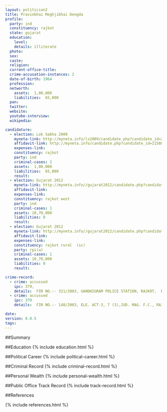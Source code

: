 ```yaml
---
layout: politician2
title: Pravinbhai Meghjibhai Dengda
profile: 
  party: ind
  constituency: rajkot
  state: gujarat
  education: 
    level: 
    details: illiterate
  photo: 
  sex: 
  caste: 
  religion: 
  current-office-title: 
  crime-accusation-instances: 2
  date-of-birth: 1964
  profession: 
  networth: 
    assets:  1,00,000
    liabilities:  65,000
  pan: 
  twitter: 
  website: 
  youtube-interview: 
  wikipedia: 

candidature: 
  - election: Lok Sabha 2009
    myneta-link: http://myneta.info/ls2009/candidate.php?candidate_id=2158
    affidavit-link: http://myneta.info/candidate.php?candidate_id=2158&scan=original
    expenses-link: 
    constituency: rajkot 
    party: ind
    criminal-cases: 2
    assets:  1,00,000
    liabilities:  65,000
    result:  
  - election: Gujarat 2012
    myneta-link: http://myneta.info//gujarat2012/candidate.php?candidate_id=115
    affidavit-link: 
    expenses-link: 
    constituency: rajkot west 
    party: ind
    criminal-cases: 1
    assets: 10,70,000
    liabilities: 0
    result:  
  - election: Gujarat 2012
    myneta-link: http://myneta.info//gujarat2012/candidate.php?candidate_id=678
    affidavit-link: 
    expenses-link: 
    constituency: rajkot rural  (sc) 
    party: rpi(a)
    criminal-cases: 1
    assets: 10,70,000
    liabilities: 0
    result:  

crime-record: 
  - crime: accussed
    ipc: 379,
    details:  FIR NO.:- 321/2003, GANDHIGRAM POLICE STATION, RAJKOT,  ELE. ACT-3, 7 (3), JUD. MAG. F.C., RAJKOT CASE IS PENDING.  
  - crime: accussed
    ipc: 379
    details:  FIR NO.:- 148/2003, ELE. ACT-3, 7 (3),JUD. MAG. F.C., RAJKOT CASE IS PENDING.  

date: 
version: 0.0.5
tags: 
---
```

##Summary


##Education
{% include education.html %}


##Political Career
{% include political-career.html %}


##Criminal Record
{% include criminal-record.html %}


##Personal Wealth
{% include personal-wealth.html %}


##Public Office Track Record
{% include track-record.html %}


##References


{% include references.html %}